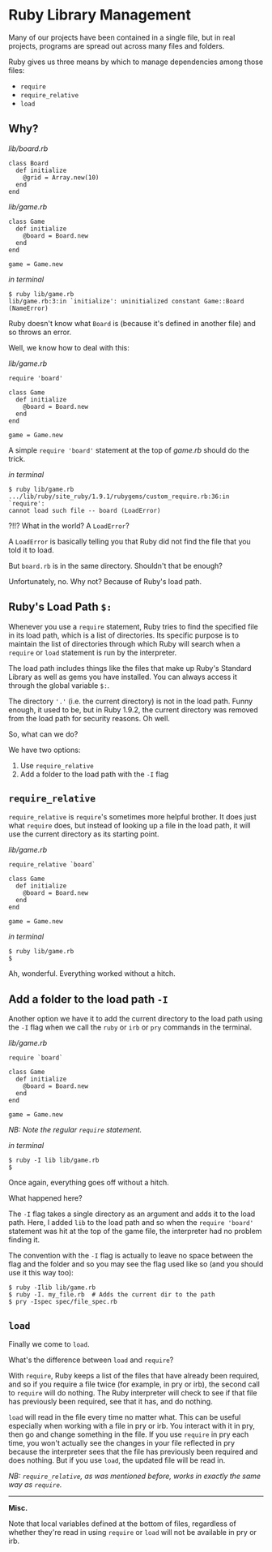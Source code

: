 # Ruby Library Management

Many of our projects have been contained in a single file, but
in real projects, programs are spread out across many files and
folders.

Ruby gives us three means by which to manage dependencies among
those files:

  * `require`
  * `require_relative`
  * `load`

## Why?

*lib/board.rb*

```
class Board
  def initialize
    @grid = Array.new(10)
  end
end
```

*lib/game.rb*

```
class Game
  def initialize
    @board = Board.new
  end
end

game = Game.new
```

*in terminal*

```
$ ruby lib/game.rb
lib/game.rb:3:in `initialize': uninitialized constant Game::Board (NameError)
```

Ruby doesn't know what `Board` is (because it's defined in another
file) and so throws an error.

Well, we know how to deal with this:

*lib/game.rb*

```
require 'board'

class Game
  def initialize
    @board = Board.new
  end
end

game = Game.new
```

A simple `require 'board'` statement at the top of *game.rb* should do
the trick.

*in terminal*

```
$ ruby lib/game.rb
.../lib/ruby/site_ruby/1.9.1/rubygems/custom_require.rb:36:in `require':
cannot load such file -- board (LoadError)
```

?!!? What in the world? A `LoadError`?

A `LoadError` is basically telling you that Ruby did not find the file
that you told it to load.

But `board.rb` is in the same directory. Shouldn't that be enough?

Unfortunately, no. Why not? Because of Ruby's load path.

## Ruby's Load Path `$:`

Whenever you use a `require` statement, Ruby tries to find the
specified file in its load path, which is a list of directories. Its
specific purpose is to maintain the list of directories through which
Ruby will search when a `require` or `load` statement is run by the
interpreter.

The load path includes things like the files that make up Ruby's
Standard Library as well as gems you have installed. You can always
access it through the global variable `$:`.

The directory `'.'` (i.e. the current directory) is not in the load
path. Funny enough, it used to be, but in Ruby 1.9.2, the
current directory was removed from the load path for security
reasons. Oh well.

So, what can we do?

We have two options:

1. Use `require_relative`
2. Add a folder to the load path with the `-I` flag

## `require_relative`

`require_relative` is `require`'s sometimes more helpful brother.
It does just what `require` does, but instead of looking up a file
in the load path, it will use the current directory as its starting
point.

*lib/game.rb*

```
require_relative `board`

class Game
  def initialize
    @board = Board.new
  end
end

game = Game.new
```

*in terminal*

```
$ ruby lib/game.rb
$
```

Ah, wonderful. Everything worked without a hitch.

## Add a folder to the load path `-I`

Another option we have it to add the current directory to the load
path using the `-I` flag when we call the `ruby` or `irb` or `pry`
commands in the terminal.

*lib/game.rb*

```
require `board`

class Game
  def initialize
    @board = Board.new
  end
end

game = Game.new
```

*NB: Note the regular `require` statement.*

*in terminal*

```
$ ruby -I lib lib/game.rb
$
```

Once again, everything goes off without a hitch.

What happened here?

The `-I` flag takes a single directory as an argument and
adds it to the load path. Here, I added `lib` to the load
path and so when the `require 'board'` statement was hit at the
top of the game file, the interpreter had no problem finding it.

The convention with the `-I` flag is actually to leave no space
between the flag and the folder and so you may see the flag used
like so (and you should use it this way too):

```
$ ruby -Ilib lib/game.rb
$ ruby -I. my_file.rb  # Adds the current dir to the path
$ pry -Ispec spec/file_spec.rb
```

## `load`

Finally we come to `load`.

What's the difference between `load` and `require`?

With `require`, Ruby keeps a list of the files that have already
been required, and so if you require a file twice (for example,
in pry or irb), the second call to `require` will do nothing.
The Ruby interpreter will check to see if that file has previously
been required, see that it has, and do nothing.

`load` will read in the file every time no matter what. This can
be useful especially when working with a file in pry or irb.
You interact with it in pry, then go and change something in the
file. If you use `require` in pry each time, you won't actually
see the changes in your file reflected in pry because the
interpreter sees that the file has previously been required and
does nothing. But if you use `load`, the updated file will be read
in.

*NB: `require_relative`, as was mentioned before, works in exactly
the same way as `require`.*

---

**Misc.**

Note that local variables defined at the bottom of files, regardless
of whether they're read in using `require` or `load` will not be
available in pry or irb.